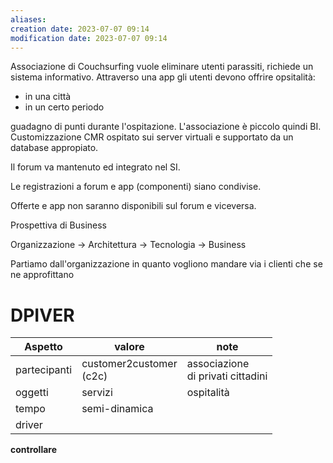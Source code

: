```yaml
---
aliases: 
creation date: 2023-07-07 09:14
modification date: 2023-07-07 09:14
---
```



Associazione di Couchsurfing vuole eliminare utenti parassiti, richiede un sistema informativo.
Attraverso una app gli utenti devono offrire opsitalità:
- in una città
- in un certo periodo

guadagno di punti durante l'ospitazione.
L'associazione è piccolo quindi BI.
Customizzazione CMR ospitato sui server virtuali e supportato da un database appropiato.

Il forum va mantenuto ed integrato nel SI.

Le registrazioni a forum e app (componenti) siano condivise.

Offerte e app non saranno disponibili sul forum e viceversa.

Prospettiva di Business

Organizzazione -> Architettura -> Tecnologia ->  Business

Partiamo dall'organizzazione in quanto vogliono mandare via i clienti che se ne approfittano

# DPIVER
 | Aspetto      | valore                       | note                                   |
 | ------------ | ---------------------------- | -------------------------------------- |
 | partecipanti | customer2customer <br> (c2c) | associazione <br> di privati cittadini |
 | oggetti      | servizi                      | ospitalità                             |
 | tempo        | semi-dinamica                |                                        |
 | driver       |                              |                                        |

**controllare**